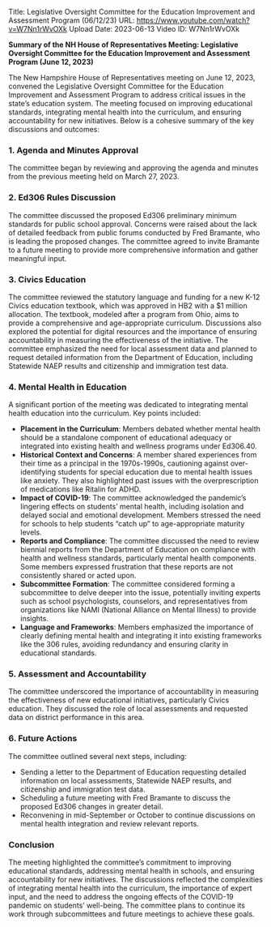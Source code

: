 Title: Legislative Oversight Committee for the Education Improvement and Assessment Program (06/12/23)
URL: https://www.youtube.com/watch?v=W7Nn1rWvOXk
Upload Date: 2023-06-13
Video ID: W7Nn1rWvOXk

**Summary of the NH House of Representatives Meeting: Legislative Oversight Committee for the Education Improvement and Assessment Program (June 12, 2023)**

The New Hampshire House of Representatives meeting on June 12, 2023, convened the Legislative Oversight Committee for the Education Improvement and Assessment Program to address critical issues in the state’s education system. The meeting focused on improving educational standards, integrating mental health into the curriculum, and ensuring accountability for new initiatives. Below is a cohesive summary of the key discussions and outcomes:

### **1. Agenda and Minutes Approval**  
The committee began by reviewing and approving the agenda and minutes from the previous meeting held on March 27, 2023.

### **2. Ed306 Rules Discussion**  
The committee discussed the proposed Ed306 preliminary minimum standards for public school approval. Concerns were raised about the lack of detailed feedback from public forums conducted by Fred Bramante, who is leading the proposed changes. The committee agreed to invite Bramante to a future meeting to provide more comprehensive information and gather meaningful input.

### **3. Civics Education**  
The committee reviewed the statutory language and funding for a new K-12 Civics education textbook, which was approved in HB2 with a $1 million allocation. The textbook, modeled after a program from Ohio, aims to provide a comprehensive and age-appropriate curriculum. Discussions also explored the potential for digital resources and the importance of ensuring accountability in measuring the effectiveness of the initiative. The committee emphasized the need for local assessment data and planned to request detailed information from the Department of Education, including Statewide NAEP results and citizenship and immigration test data.

### **4. Mental Health in Education**  
A significant portion of the meeting was dedicated to integrating mental health education into the curriculum. Key points included:  
- **Placement in the Curriculum**: Members debated whether mental health should be a standalone component of educational adequacy or integrated into existing health and wellness programs under Ed306.40.  
- **Historical Context and Concerns**: A member shared experiences from their time as a principal in the 1970s-1990s, cautioning against over-identifying students for special education due to mental health issues like anxiety. They also highlighted past issues with the overprescription of medications like Ritalin for ADHD.  
- **Impact of COVID-19**: The committee acknowledged the pandemic’s lingering effects on students’ mental health, including isolation and delayed social and emotional development. Members stressed the need for schools to help students “catch up” to age-appropriate maturity levels.  
- **Reports and Compliance**: The committee discussed the need to review biennial reports from the Department of Education on compliance with health and wellness standards, particularly mental health components. Some members expressed frustration that these reports are not consistently shared or acted upon.  
- **Subcommittee Formation**: The committee considered forming a subcommittee to delve deeper into the issue, potentially inviting experts such as school psychologists, counselors, and representatives from organizations like NAMI (National Alliance on Mental Illness) to provide insights.  
- **Language and Frameworks**: Members emphasized the importance of clearly defining mental health and integrating it into existing frameworks like the 306 rules, avoiding redundancy and ensuring clarity in educational standards.

### **5. Assessment and Accountability**  
The committee underscored the importance of accountability in measuring the effectiveness of new educational initiatives, particularly Civics education. They discussed the role of local assessments and requested data on district performance in this area.

### **6. Future Actions**  
The committee outlined several next steps, including:  
- Sending a letter to the Department of Education requesting detailed information on local assessments, Statewide NAEP results, and citizenship and immigration test data.  
- Scheduling a future meeting with Fred Bramante to discuss the proposed Ed306 changes in greater detail.  
- Reconvening in mid-September or October to continue discussions on mental health integration and review relevant reports.

### **Conclusion**  
The meeting highlighted the committee’s commitment to improving educational standards, addressing mental health in schools, and ensuring accountability for new initiatives. The discussions reflected the complexities of integrating mental health into the curriculum, the importance of expert input, and the need to address the ongoing effects of the COVID-19 pandemic on students’ well-being. The committee plans to continue its work through subcommittees and future meetings to achieve these goals.